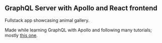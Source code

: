 ## GraphQL Server with Apollo and React frontend

Fullstack app showcasing animal gallery.

Made while learning GraphQL with Apollo and following many tutorials; mostly [this one](https://www.youtube.com/watch?v=CFrKTrMJIBY&t=24s&ab_channel=LaithHarb).
